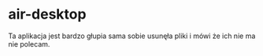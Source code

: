 # air-desktop
Ta aplikacja jest bardzo głupia sama sobie usunęła pliki i mówi że ich nie ma nie polecam.
